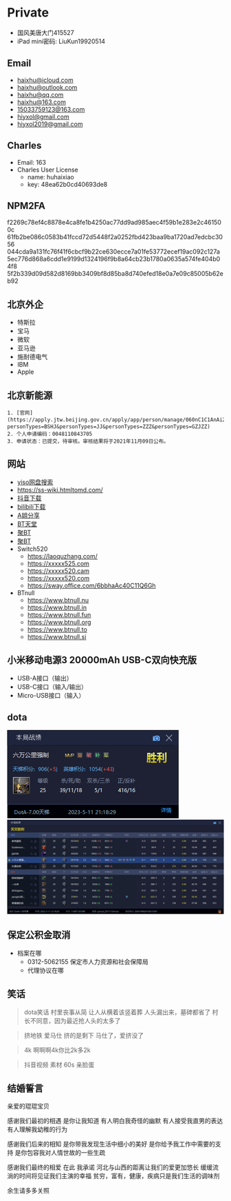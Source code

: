 # Private

- 国风美唐大门415527
- iPad mini密码: LiuKun19920514

## Email

- haixhu@icloud.com
- haixhu@outlook.com
- haixhu@qq.com
- haixhu@163.com
- 15033759123@163.com
- hiyxol@gmail.com
- hiyxol2019@gmail.com

## Charles

- Email: 163
- Charles User License
    - name: huhaixiao
    - key: 48ea62b0cd40693de8

## NPM2FA
f2269c78ef4c8878e4ca8fe1b4250ac77dd9ad985aec4f59b1e283e2c461500c
61fb2be086c0583b41fccd72d5448f2a0252fbd423baa9ba1720ad7edcbc3056
044cda9a131fc76f41f6cbcf9b22ce630ecce7a01fe53772ecef19ac092c127a
5ec776d868a6cdd1e9199d1324196f9b8a64cb23b1780a0635a574fe404b04f8
5f2b339d09d582d8169bb3409bf8d85ba8d740efed18e0a7e09c85005b62eb92

## 北京外企

- 特斯拉
- 宝马
- 微软
- 亚马逊
- 施耐德电气
- IBM
- Apple

## 北京新能源
    1. [官网](https://apply.jtw.beijing.gov.cn/apply/app/person/manage/060nC1C1AnAi2e18ChP21h2CnA1PA611?personTypes=BSHJ&personTypes=JJ&personTypes=ZZZ&personTypes=GZJZZ)
    2. 个人申请编码：0048110843705
    3. 申请状态：已提交，待审核。审核结果将于2021年11月09日公布。

## 网站

- [yiso网盘搜索](https://yiso.fun/)
- https://ss-wiki.htmltomd.com/
- [抖音下载](https://ouotool.com/)
- [bilibili下载](https://bilibili.iiilab.com/)
- [A姐分享](https://www.ahhhhfs.com/)
- [BT天堂](https://xn--bt-yq5cy8rerbq21h.com)
- [聚BT](https://1jubt.xyz/)
- [聚BT](https://1jubt.top//)
- Switch520
  - https://laoquzhang.com/
  - https://xxxxx525.com
  - https://xxxxx520.cam
  - https://xxxxx520.com
  - https://sway.office.com/6bbhaAc40C11Q6Gh
- BTnull
  - https://www.btnull.nu
  - https://www.btnull.in
  - https://www.btnull.fun
  - https://www.btnull.org
  - https://www.btnull.to
  - https://www.btnull.si

## 小米移动电源3 20000mAh USB-C双向快充版

- USB-A接口（输出）
- USB-C接口（输入/输出）
- Micro-USB接口（输入）

## dota

![dota](./dota-thumbnail.png)
![dota table](./dota-detail-list.png)

## 保定公积金取消
- 档案在哪
    - 0312-5062155 保定市人力资源和社会保障局
    - 代理协议在哪

## 笑话

> dota笑话
> 村里丧事从简
> 让人从横着该竖着葬
> 人头漏出来，墓碑都省了
> 村长不同意，因为最近抢人头的太多了

> 挤地铁
> 爱马仕 挤的是剩下 马仕了，爱挤没了

> 4k
> 啊啊啊4k你比2k多2k

> 抖音视频 素材
> 60s 亲脸蛋

## 结婚誓言

亲爱的琨琨宝贝

感谢我们最初的相遇
是你让我知道
有人明白我奇怪的幽默
有人接受我直男的表达
有人理解我幼稚的行为

感谢我们后来的相知
是你带我发现生活中细小的美好
是你给予我工作中需要的支持
是你包容我对人情世故的一些生疏

感谢我们最终的相爱
在此 我承诺
河北与山西的距离让我们的爱更加悠长
缓缓流淌的时间将见证我们主演的幸福
贫穷，富有，健康，疾病只是我们生活的调味剂

余生请多多关照
